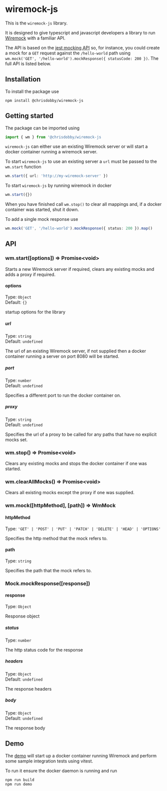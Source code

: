 # wiremock-js

This is the `wiremock-js` library.

It is designed to give typescript and javascript developers a library to run [Wiremock](https://wiremock.org/) with a familiar API.

The API is based on the [jest mocking API](https://jestjs.io/docs/mock-function-api) so, for instance, you could create a mock for a `GET` request against the `/hello-world` path using `wm.mock('GET', '/hello-world').mockResponse({ statusCode: 200 })`. The full API is listed below.

## Installation

To install the package use

```
npm install @chrisdobby/wiremock-js
```

## Getting started

The package can be imported using

```typescript
import { wm } from '@chrisdobby/wiremock-js
```

`wiremock-js` can either use an existing Wiremock server or will start a docker container running a wiremock server.

To start `wiremock-js` to use an existing server a `url` must be passed to the `wm.start` function

```typescript
wm.start({ url: 'http://my-wiremock-server' })
```

To start `wiremock-js` by running wiremock in docker

```typescript
wm.start({})
```

When you have finished call `wm.stop()` to clear all mappings and, if a docker container was started, shut it down.

To add a single mock response use

```typescript
wm.mock('GET', '/hello-world').mockResponse({ status: 200 }).map()
```

## API

### wm.start([options]) => Promise&lt;void&gt;

Starts a new Wiremock server if required, clears any existing mocks and adds a proxy if required.

#### options

Type: `Object`<br>
Default: `{}`

startup options for the library

##### url

Type: `string`<br>
Default: `undefined`

The url of an existing Wiremock server, if not supplied then a docker container running a server on port 8080 will be started.

##### port

Type: `number`<br>
Default: `undefined`

Specifies a different port to run the docker container on.

##### proxy

Type: `string`<br>
Default: `undefined`

Specifies the url of a proxy to be called for any paths that have no explicit mocks set.

### wm.stop() => Promise&lt;void&gt;

Clears any existing mocks and stops the docker container if one was started.

### wm.clearAllMocks() => Promise&lt;void&gt;

Clears all existing mocks except the proxy if one was supplied.

### wm.mock([httpMethod], [path]) => WmMock

#### httpMethod

Type: `'GET' | 'POST' | 'PUT' | 'PATCH' | 'DELETE' | 'HEAD' | 'OPTIONS'`<br>

Specifies the http method that the mock refers to.

#### path

Type: `string`<br>

Specifies the path that the mock refers to.

### Mock.mockResponse([response])

#### response

Type: `Object`<br>

Response object

##### status

Type: `number`<br>

The http status code for the response

##### headers

Type: `Object`<br>
Default: `undefined`

The response headers

##### body

Type: `Object`<br>
Default: `undefined`

The response body

## Demo

The [demo](./demo/) will start up a docker container running Wiremock and perform some sample integration tests using vitest.

To run it ensure the docker daemon is running and run

```
npm run build
npm run demo
```
